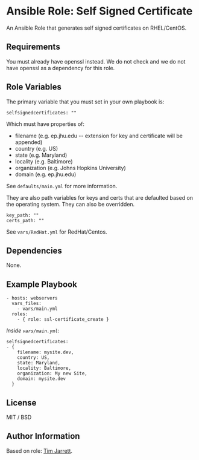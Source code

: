 # Ansible Role: Self Signed Certificate

An Ansible Role that generates self signed certificates on RHEL/CentOS.

## Requirements

You must already have openssl instead. We do not check and we do not have openssl as a dependency for this role.

## Role Variables

The primary variable that you must set in your own playbook is: 

    selfsignedcertificates: ""

Which must have properties of:
* filename (e.g. ep.jhu.edu -- extension for key and certificate will be appended)
* country (e.g. US)
* state (e.g. Maryland)
* locality (e.g. Baltimore) 
* organization (e.g. Johns Hopkins University)
* domain (e.g. ep.jhu.edu)

See `defaults/main.yml` for more information.

They are also path variables for keys and certs that are defaulted based on the operating system. They can also be overridden. 

    key_path: ""
    certs_path: ""

See `vars/RedHat.yml` for RedHat/Centos.

## Dependencies

None.

## Example Playbook

    - hosts: webservers
      vars_files:
        - vars/main.yml
      roles:
        - { role: ssl-certificate_create }

*Inside `vars/main.yml`*:

    selfsignedcertificates: 
    - {
        filename: mysite.dev,
        country: US,
        state: Maryland,
        locality: Baltimore,
        organization: My new Site,
        domain: mysite.dev
      }

## License

MIT / BSD

## Author Information

Based on role: [Tim Jarrett](https://github.com/tjarrett).
